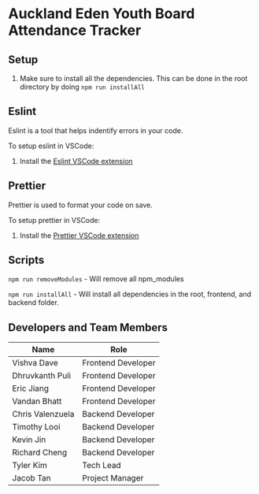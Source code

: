 # Auckland Eden Youth Board Attendance Tracker

## Setup

1. Make sure to install all the dependencies. This can be done in the root directory by doing `npm run installAll`

## Eslint

Eslint is a tool that helps indentify errors in your code.

To setup eslint in VSCode:

1. Install the [Eslint VSCode extension](https://marketplace.visualstudio.com/items?itemName=dbaeumer.vscode-eslint)

## Prettier

Prettier is used to format your code on save.

To setup prettier in VSCode:

1. Install the [Prettier VSCode extension](https://marketplace.visualstudio.com/items?itemName=esbenp.prettier-vscode)

## Scripts

`npm run removeModules` - Will remove all npm_modules

`npm run installAll` - Will install all dependencies in the root, frontend, and backend folder.

## Developers and Team Members

| Name             | Role               |
| ---------------- | ------------------ |
| Vishva Dave      | Frontend Developer |
| Dhruvkanth Puli  | Frontend Developer |
| Eric Jiang       | Frontend Developer |
| Vandan Bhatt     | Frontend Developer |
| Chris Valenzuela | Backend Developer  |
| Timothy Looi     | Backend Developer  |
| Kevin Jin        | Backend Developer  |
| Richard Cheng    | Backend Developer  |
| Tyler Kim        | Tech Lead          |
| Jacob Tan        | Project Manager    |
